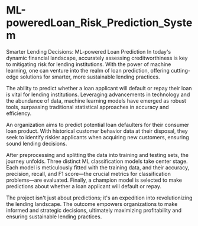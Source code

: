 # ML-poweredLoan_Risk_Prediction_System
Smarter Lending Decisions: ML-powered Loan Prediction
In today's dynamic financial landscape, accurately assessing creditworthiness is key to mitigating risk for lending institutions. With the power of machine learning, one can venture into the realm of loan prediction, offering cutting-edge solutions for smarter, more sustainable lending practices.

The ability to predict whether a loan applicant will default or repay their loan is vital for lending institutions. Leveraging advancements in technology and the abundance of data, machine learning models have emerged as robust tools, surpassing traditional statistical approaches in accuracy and efficiency.

An organization aims to predict potential loan defaulters for their consumer loan product. With historical customer behavior data at their disposal, they seek to identify riskier applicants when acquiring new customers, ensuring sound lending decisions.

After preprocessing and splitting the data into training and testing sets, the journey unfolds. Three distinct ML classification models take center stage. Each model is meticulously fitted with the training data, and their accuracy, precision, recall, and F1 score—the crucial metrics for classification problems—are evaluated. Finally, a champion model is selected to make predictions about whether a loan applicant will default or repay.

The project isn't just about predictions; it's an expedition into revolutionizing the lending landscape. The outcome empowers organizations to make informed and strategic decisions, ultimately maximizing profitability and ensuring sustainable lending practices.
